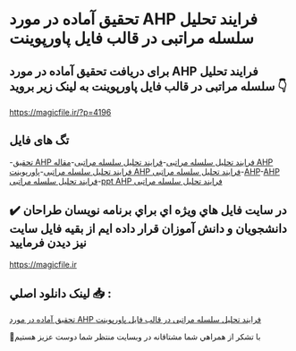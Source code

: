 # تحقیق آماده در مورد AHP فرایند تحلیل سلسله مراتبی در قالب فایل پاورپوینت

## برای دریافت تحقیق آماده در مورد AHP فرایند تحلیل سلسله مراتبی در قالب فایل پاورپوینت به لینک زیر بروید 👇

https://magicfile.ir/?p=4196

## تگ های فایل

-[تحقیق AHP فرایند تحلیل سلسله مراتبی](https://magicfile.ir/product/%d8%aa%d8%ad%d9%82%db%8c%d9%82-ahp-%d9%81%d8%b1%d8%a7%db%8c%d9%86%d8%af-%d8%aa%d8%ad%d9%84%db%8c%d9%84-%d8%b3%d9%84%d8%b3%d9%84%d9%87-%d9%85%d8%b1%d8%a7%d8%aa%d8%a8%db%8c-%d9%be%d8%a7%d9%88%d8%b1%d9%be%d9%88%db%8c%d9%86%d8%aa/)-[فرایند تحلیل سلسله مراتبی](https://magicfile.ir/product/%d8%aa%d8%ad%d9%82%db%8c%d9%82-ahp-%d9%81%d8%b1%d8%a7%db%8c%d9%86%d8%af-%d8%aa%d8%ad%d9%84%db%8c%d9%84-%d8%b3%d9%84%d8%b3%d9%84%d9%87-%d9%85%d8%b1%d8%a7%d8%aa%d8%a8%db%8c-%d9%be%d8%a7%d9%88%d8%b1%d9%be%d9%88%db%8c%d9%86%d8%aa/)-[مقاله AHP فرایند تحلیل سلسله مراتبی](https://magicfile.ir/product/%d8%aa%d8%ad%d9%82%db%8c%d9%82-ahp-%d9%81%d8%b1%d8%a7%db%8c%d9%86%d8%af-%d8%aa%d8%ad%d9%84%db%8c%d9%84-%d8%b3%d9%84%d8%b3%d9%84%d9%87-%d9%85%d8%b1%d8%a7%d8%aa%d8%a8%db%8c-%d9%be%d8%a7%d9%88%d8%b1%d9%be%d9%88%db%8c%d9%86%d8%aa/)-[پاورپوینت AHP فرایند تحلیل سلسله مراتبی](https://magicfile.ir/product/%d8%aa%d8%ad%d9%82%db%8c%d9%82-ahp-%d9%81%d8%b1%d8%a7%db%8c%d9%86%d8%af-%d8%aa%d8%ad%d9%84%db%8c%d9%84-%d8%b3%d9%84%d8%b3%d9%84%d9%87-%d9%85%d8%b1%d8%a7%d8%aa%d8%a8%db%8c-%d9%be%d8%a7%d9%88%d8%b1%d9%be%d9%88%db%8c%d9%86%d8%aa/)-[AHP](https://magicfile.ir/product/%d8%aa%d8%ad%d9%82%db%8c%d9%82-ahp-%d9%81%d8%b1%d8%a7%db%8c%d9%86%d8%af-%d8%aa%d8%ad%d9%84%db%8c%d9%84-%d8%b3%d9%84%d8%b3%d9%84%d9%87-%d9%85%d8%b1%d8%a7%d8%aa%d8%a8%db%8c-%d9%be%d8%a7%d9%88%d8%b1%d9%be%d9%88%db%8c%d9%86%d8%aa/)-[AHP فرایند تحلیل سلسله مراتبی](https://magicfile.ir/product/%d8%aa%d8%ad%d9%82%db%8c%d9%82-ahp-%d9%81%d8%b1%d8%a7%db%8c%d9%86%d8%af-%d8%aa%d8%ad%d9%84%db%8c%d9%84-%d8%b3%d9%84%d8%b3%d9%84%d9%87-%d9%85%d8%b1%d8%a7%d8%aa%d8%a8%db%8c-%d9%be%d8%a7%d9%88%d8%b1%d9%be%d9%88%db%8c%d9%86%d8%aa/)-[ppt AHP فرایند تحلیل سلسله مراتبی](https://magicfile.ir/product/%d8%aa%d8%ad%d9%82%db%8c%d9%82-ahp-%d9%81%d8%b1%d8%a7%db%8c%d9%86%d8%af-%d8%aa%d8%ad%d9%84%db%8c%d9%84-%d8%b3%d9%84%d8%b3%d9%84%d9%87-%d9%85%d8%b1%d8%a7%d8%aa%d8%a8%db%8c-%d9%be%d8%a7%d9%88%d8%b1%d9%be%d9%88%db%8c%d9%86%d8%aa/)

## ✔️ در سايت فايل هاي ويژه اي براي برنامه نويسان طراحان دانشجويان و دانش آموزان قرار داده ايم از بقيه فايل سايت نيز ديدن فرماييد

https://magicfile.ir


## لينک دانلود اصلي 📥 :

[تحقیق آماده در مورد AHP فرایند تحلیل سلسله مراتبی در قالب فایل پاورپوینت](https://magicfile.ir/product/%d8%aa%d8%ad%d9%82%db%8c%d9%82-ahp-%d9%81%d8%b1%d8%a7%db%8c%d9%86%d8%af-%d8%aa%d8%ad%d9%84%db%8c%d9%84-%d8%b3%d9%84%d8%b3%d9%84%d9%87-%d9%85%d8%b1%d8%a7%d8%aa%d8%a8%db%8c-%d9%be%d8%a7%d9%88%d8%b1%d9%be%d9%88%db%8c%d9%86%d8%aa/) 


🙏با تشکر از همراهي شما مشتاقانه در وبسایت منتظر شما دوست عزیز هستیم

